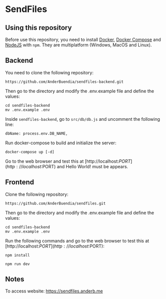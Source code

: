 # SendFiles

## Using this repository

Before use this repository, you need to install [Docker](https://www.docker.com/get-started), [Docker Compose](https://docs.docker.com/compose/install/) and [NodeJS](https://nodejs.org/en/download/) with `npm`. They are multiplatform (Windows, MacOS and Linux).

## Backend

You need to clone the following repository:

```
https://github.com/AnderBuendia/sendfiles-backend.git
```
Then go to the directory and modify the .env.example file and define the values:

```
cd sendfiles-backend
mv .env.example .env
```

Inside `sendfiles-backend`, go to `src/db/db.js` and uncomment the following line:

```
dbName: process.env.DB_NAME,
```

Run docker-compose to build and initialize the server:

```
docker-compose up [-d]
```

Go to the web browser and test this at [http://localhost:$PORT](http://localhost:$PORT) and Hello World! must be appears.

## Frontend

Clone the following repository:

```
https://github.com/AnderBuendia/sendfiles.git
```

Then go to the directory and modify the .env.example file and define the values:

```
cd sendfiles-backend
mv .env.example .env
```

Run the following commands and go to the web browser to test this at [http://localhost:$PORT](http://localhost:$PORT):

```
npm install

npm run dev
```


Notes
----

To access website: https://sendfiles.anderb.me
